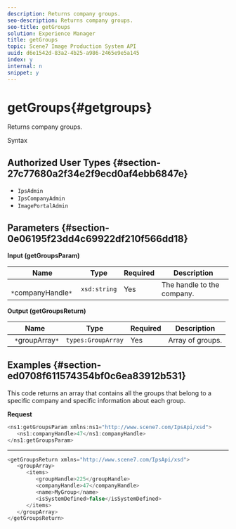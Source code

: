 ```yaml
---
description: Returns company groups.
seo-description: Returns company groups.
seo-title: getGroups
solution: Experience Manager
title: getGroups
topic: Scene7 Image Production System API
uuid: d6e1542d-83a2-4b25-a986-2465e9e5a145
index: y
internal: n
snippet: y
---
```


# getGroups{#getgroups}

Returns company groups.

 Syntax 

## Authorized User Types {#section-27c77680a2f34e2f9ecd0af4ebb6847e}

* `IpsAdmin` 
* `IpsCompanyAdmin` 
* `ImagePortalAdmin`

## Parameters {#section-0e06195f23dd4c69922df210f566dd18}

**Input (getGroupsParam)** 

|  Name  | Type  | Required  | Description  |
|---|---|---|---|
|  ` *`companyHandle`*`  | `xsd:string`  | Yes  | The handle to the company.  |

**Output (getGroupsReturn)** 

|  Name  | Type  | Required  | Description  |
|---|---|---|---|
|  ` *`groupArray`*`  | `types:GroupArray`  | Yes  | Array of groups.  |

## Examples {#section-ed0708f611574354bf0c6ea83912b531}

This code returns an array that contains all the groups that belong to a specific company and specific information about each group.

**Request** 

```java
<ns1:getGroupsParam xmlns:ns1="http://www.scene7.com/IpsApi/xsd">
   <ns1:companyHandle>47</ns1:companyHandle>
</ns1:getGroupsParam>
```

** ** 

```java
<getGroupsReturn xmlns="http://www.scene7.com/IpsApi/xsd">
   <groupArray>
      <items>
         <groupHandle>225</groupHandle>
         <companyHandle>47</companyHandle>
         <name>MyGroup</name>
         <isSystemDefined>false</isSystemDefined>
      </items>
   </groupArray>
</getGroupsReturn>
```

